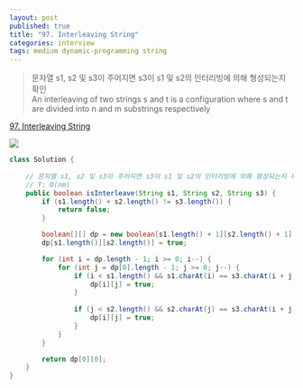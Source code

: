 ```yaml
---
layout: post
published: true
title: "97. Interleaving String"
categories: interview
tags: medium dynamic-programming string
---
```


> 문자열 s1, s2 및 s3이 주어지면 s3이 s1 및 s2의 인터리빙에 의해 형성되는지 확인  
> An interleaving of two strings s and t is a configuration where s and t are divided into n and m substrings respectively

[97. Interleaving String](https://leetcode.com/problems/interleaving-string/)

![](https://assets.leetcode.com/uploads/2020/09/02/interleave.jpg)


```java
class Solution {
    
    // 문자열 s1, s2 및 s3이 주어지면 s3이 s1 및 s2의 인터리빙에 의해 형성되는지 확인
    // T: O(nm)
    public boolean isInterleave(String s1, String s2, String s3) {
        if (s1.length() + s2.length() != s3.length()) {
            return false;
        }

        boolean[][] dp = new boolean[s1.length() + 1][s2.length() + 1];
        dp[s1.length()][s2.length()] = true;

        for (int i = dp.length - 1; i >= 0; i--) {
            for (int j = dp[0].length - 1; j >= 0; j--) {
                if (i < s1.length() && s1.charAt(i) == s3.charAt(i + j) && dp[i + 1][j]) {
                    dp[i][j] = true;
                }
                
                if (j < s2.length() && s2.charAt(j) == s3.charAt(i + j) && dp[i][j + 1]) {
                    dp[i][j] = true;
                }
            }
        } 

        return dp[0][0];
    }
}
```